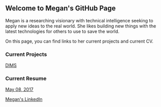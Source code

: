 ## Welcome to Megan's GitHub Page

Megan is a researching visionary with technical intelligence seeking to apply new ideas to the real world. She likes building new things with the latest technologies for others to use to save the world.

On this page, you can find links to her current projects and current CV.

### Current Projects

[DIMS](https://github.com/uw-dims)

### Current Resume
[May 08, 2017](https://drive.google.com/open?id=0B3gXzAJ8WP51NGV3aUh3ZlFFd28)

[Megan's LinkedIn](https://www.linkedin.com/in/megan-boggess-71a92180)

